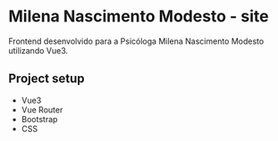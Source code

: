# Milena Nascimento Modesto - site
   Frontend desenvolvido para a Psicóloga Milena Nascimento Modesto utilizando Vue3.
## Project setup
* Vue3
* Vue Router
* Bootstrap
* CSS